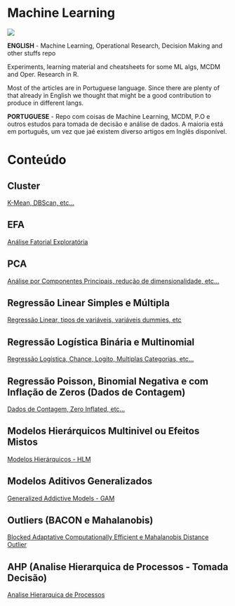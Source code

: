 # Machine Learning

![](https://mlf6kovmjrtn.i.optimole.com/w:256/h:256/q:mauto/f:avif/https://www.pointstar.com.my/wp-content/uploads/2021/06/menu-AI-icon-b.png)

**ENGLISH** - Machine Learning, Operational Research, Decision Making and other stuffs repo

Experiments, learning material and cheatsheets for some ML algs, MCDM and Oper. Research in R.

Most of the articles are in Portuguese language. Since there are plenty of that already in English we thought that might be a good contribution to produce in different langs.

**PORTUGUESE** - Repo com coisas de Machine Learning, MCDM, P.O e outros estudos para tomada de decisão e análise de dados. A maioria está em português, um vez que jaé existem diverso artigos em Inglês disponível.

# **Conteúdo**

## Cluster

[K-Mean, DBScan, etc...](https://scopinho.github.io/ML/Cluster/Cluster-01.html)

## EFA

[Análise Fatorial Exploratória](https://scopinho.github.io/ML/EFA/EFA-01.html)

## PCA

[Análise por Componentes Principais, redução de dimensionalidade, etc...](https://scopinho.github.io/ML/PCA/PCA-01.html)

## Regressão Linear Simples e Múltipla

[Regressão Linear, tipos de variáveis, variáveis dummies, etc](https://scopinho.github.io/ML/REGRESSAO/RegLinear-01.html)

## Regressão Logística Binária e Multinomial

[Regressão Logística, Chance, Logito, Multiplas Categorias, etc...](https://scopinho.github.io/ML/REGRESSAO/Reg_Logistica-01-01.html)

## Regressão Poisson, Binomial Negativa e com Inflação de Zeros (Dados de Contagem)

[Dados de Contagem, Zero Inflated, etc...](https://scopinho.github.io/ML/REGRESSAO/Reg_Contagem-01.html)

## Modelos Hierárquicos Multinivel ou Efeitos Mistos 
[Modelos Hierárquicos - HLM](https://scopinho.github.io/ML/REGRESSAO/Reg_Multinivel-01.html)

## Modelos Aditivos Generalizados 
[Generalized Addictive Models - GAM](https://scopinho.github.io/ML/REGRESSAO/Reg_Aditivos-01.html)

## Outliers (BACON e Mahalanobis)

[Blocked Adaptative Computationally Efficient e Mahalanobis Distance Outlier](https://scopinho.github.io/ML/BACON/BACON.html)

## AHP (Analise Hierarquica de Processos - Tomada Decisão)

[Analise Hierarquica de Processos](https://scopinho.github.io/ML/AHP/AHP-01.html)
